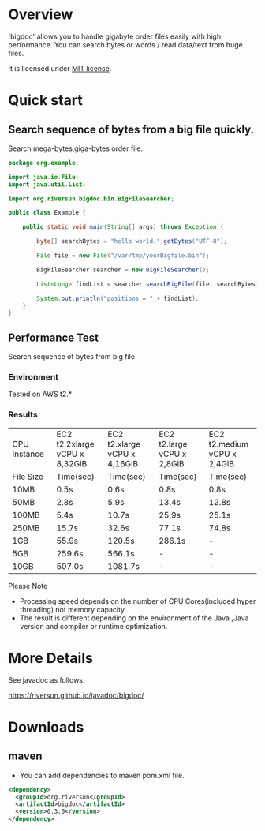 # Overview
'bigdoc' allows you to handle gigabyte order files easily with high performance.
You can search bytes or words / read data/text from huge files.

It is licensed under [MIT license](https://opensource.org/licenses/MIT).

# Quick start
## Search sequence of bytes from a big file quickly.

Search mega-bytes,giga-bytes order file.

```java
package org.example;

import java.io.File;
import java.util.List;

import org.riversun.bigdoc.bin.BigFileSearcher;

public class Example {

	public static void main(String[] args) throws Exception {

		byte[] searchBytes = "hello world.".getBytes("UTF-8");

		File file = new File("/var/tmp/yourBigfile.bin");

		BigFileSearcher searcher = new BigFileSearcher();

		List<Long> findList = searcher.searchBigFile(file, searchBytes);

		System.out.println("positions = " + findList);
	}
}
```
## Performance Test
Search sequence of bytes from big file

### Environment
Tested on AWS t2.*<br>

### Results
<table>
<tr><td>CPU Instance</td> <td>EC2 t2.2xlarge<br>vCPU x 8,32GiB</td>  <td>EC2 t2.xlarge<br>vCPU x 4,16GiB</td><td>EC2 t2.large<br>vCPU x 2,8GiB</td><td>EC2 t2.medium<br>vCPU x 2,4GiB</td>         </tr>
<tr><td>File Size</td>    <td>Time(sec)</td>                              <td>Time(sec)</td>                           <td>Time(sec)</td>                         <td>Time(sec)</td>                                    </tr>
<tr><td>10MB</td>         <td>0.5s</td>                              <td>0.6s</td>                           <td>0.8s</td>                         <td>0.8s</td>                                     </tr>
<tr><td>50MB</td>         <td>2.8s</td>                              <td>5.9s</td>                           <td>13.4s</td>                        <td>12.8s</td>                                       </tr>
<tr><td>100MB</td>        <td>5.4s</td>                              <td>10.7s</td>                          <td>25.9s</td>                        <td>25.1s</td>                                        </tr>
<tr><td>250MB</td>        <td>15.7s</td>                             <td>32.6s</td>                          <td>77.1s</td>                        <td>74.8s</td>                                          </tr>
<tr><td>1GB</td>          <td>55.9s</td>                             <td>120.5s</td>                         <td>286.1s</td>                            <td>-</td>                                       </tr>
<tr><td>5GB</td>          <td>259.6s</td>                            <td>566.1s</td>                         <td>-</td>                            <td>-</td>                                         </tr>
<tr><td>10GB</td>         <td>507.0s</td>                            <td>1081.7s</td>                        <td>-</td>                            <td>-</td>                                          </tr>
</table>

Please Note

- Processing speed depends on the number of CPU Cores(included hyper threading) not memory capacity.
- The result is different depending on the environment of the Java ,Java version and compiler or runtime optimization.

# More Details
See javadoc as follows.

https://riversun.github.io/javadoc/bigdoc/

# Downloads
## maven
- You can add dependencies to maven pom.xml file.
```xml
<dependency>
  <groupId>org.riversun</groupId>
  <artifactId>bigdoc</artifactId>
  <version>0.3.0</version>
</dependency>
```
